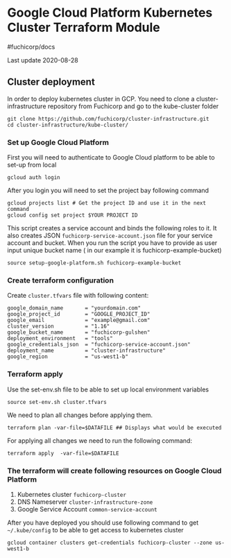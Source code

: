 # Google Cloud Platform Kubernetes Cluster Terraform Module
#fuchicorp/docs

Last update 2020-08-28


## Cluster deployment
In order to deploy kubernetes cluster in GCP. You need to clone a cluster-infrastructure repository from Fuchicorp and go to the kube-cluster folder 
```
git clone https://github.com/fuchicorp/cluster-infrastructure.git
cd cluster-infrastructure/kube-cluster/
```



### Set up Google Cloud Platform 
First you will need to authenticate to Google Cloud platform to be able to set-up from local
```
gcloud auth login
```

After you login you will need to set the project bay following command

```
gcloud projects list # Get the project ID and use it in the next command
gcloud config set project $YOUR PROJECT ID 
```
This script creates a service account and binds the following roles to it. It also creates JSON `fuchicorp-service-account.json` file for your service account and bucket. When you run the script you have to provide as user input unique bucket name ( in our example it is fuchicorp-example-bucket)
```
source setup-google-platform.sh fuchicorp-example-bucket
```



### Create terraform configuration 
Create `cluster.tfvars` file with following content:
```
google_domain_name       = "yourdomain.com"
google_project_id        = "GOOGLE_PROJECT_ID"
google_email             = "example@gmail.com"
cluster_version          = "1.16"
google_bucket_name       = "fuchicorp-gulshen"
deployment_environment   = "tools"
google_credentials_json  = "fuchicorp-service-account.json"
deployment_name          = "cluster-infrastructure"
google_region            = "us-west1-b"
```

### Terraform apply 
Use the set-env.sh file to be able to set up local environment variables
```    
source set-env.sh cluster.tfvars
```

We need to plan all changes before applying them. 
```
terraform plan -var-file=$DATAFILE ## Displays what would be executed
```

For applying all changes we need to run the following command:
```
terraform apply  -var-file=$DATAFILE
```



### The terraform will create following resources on Google Cloud Platform
1. Kubernetes cluster  `fuchicorp-cluster`
2. DNS Nameserver   `cluster-infrastructure-zone`
3. Google Service Account `common-service-account`

After you have deployed you should use following command to get `~/.kube/config` to be able to get access to kubernetes cluster
```
gcloud container clusters get-credentials fuchicorp-cluster --zone us-west1-b
```
